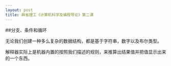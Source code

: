 ```yaml
---
layout: post
title: 麻省理工《计算机科学及编程导论》第二课
---
```

##分支、条件和循环

无论我们创建一种多么复杂的数据结构，都是基于字符串，数字以及布尔类型。

解释器实际上是机器内置的按照我们描述的规则，来推算出结果值并把值显示出来的一个东西。
